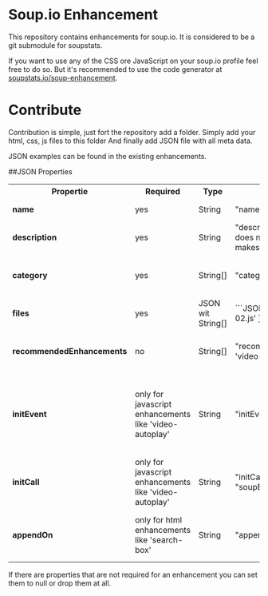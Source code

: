 # Soup.io Enhancement
This repository contains enhancements for soup.io. It is considered to be a git submodule for soupstats. 

If you want to use any of the CSS ore JavaScript on your soup.io profile feel free to do so. But it's recommended to use the code generator at 
[soupstats.io/soup-enhancement](http://soupstats.io/soup-enhancement).

# Contribute
Contribution is simple, just fort the repository add a folder. Simply add your html, css, js files to this folder 
And finally add JSON file with all meta data.
 
JSON examples can be found in the existing enhancements.

##JSON Properties

<table>
    <tr>
        <th>Propertie</th>
        <th>Required</th>
        <th>Type</th>
        <th>example</th>
        <th>Description</th>
    </tr>
    <tr>
        <td><strong>name</strong></td>
        <td>yes</td>
        <td>String</td>
        <td>"name": "Awesome enhancement"</td>
        <td>Short clear title of the enhancement.</td>
    </tr>
    <tr>
        <td><strong>description</strong></td>
        <td>yes</td>
        <td>String</td>
        <td>"description": "This enhancement does nothing in particular, but it makes your soup more awesome"</td>
        <td>Fully description what this enhancement is good for.</td>
    </tr>
    <tr>
        <td><strong>category</strong></td>
        <td>yes</td>
        <td>String[]</td>
        <td>"category": [ "fun", "avatars" ]</td>
        <td>Think about how you would categorise your enhancement and write these categories in a String
        array.</td>
    </tr>
    <tr>
        <td><strong>files</strong></td>
        <td>yes</td>
        <td>JSON wit String[]</td>
        <td>```JSON
        { "js": [ 'file-01.js', 'file-02.js' ],
        "css": [ 'my_style.css' ]
        ```
        </td>
        <td>A JSON file which includes a list af all needed files of the enhancement sorted by type.</td>
    </tr>
    <tr>
        <td><strong>recommendedEnhancements</strong></td>
        <td>no</td>
        <td>String[]</td>
        <td>"recommendedEnhancements": [ 'video-mute', 'video-autoplay' ]</td>
        <td>Recommend other enhancements if the would complement your enhancement.</td>
    </tr>    
    <tr>
        <td><strong>initEvent</strong></td>
        <td>only for javascript enhancements like 'video-autoplay'</td>
        <td>String</td>
        <td>"initEvent": "DOMContentLoaded"</td>
        <td>Most likely it will be the 'DOMContentLoaded' event, but it can be any other javascript event where a
        eventListener can be added by ```document.addEventListener( "DOMContentLoaded", function )```.</td>
    </tr>
    <tr>
        <td><strong>initCall</strong></td>
        <td>only for javascript enhancements like 'video-autoplay'</td>
        <td>String</td>
        <td>"initCall": "soupENH_awesomeFunctionName</td>
        <td>Contains the name of the function which acts as entry point for your enhancement. This function will be called
        by the event set in 'initEvent'.</td>
    </tr>
    <tr>
        <td><strong>appendOn</strong></td>
        <td>only for html enhancements like 'search-box'</td>
        <td>String</td>
        <td>"appendOn": "body"</td>
        <td>The html tag name on which the html enhancement will be appended. If there are more then one tage of this 
        type, the first one will be used.</td>
    </tr>
</table>

If there are properties that are not required for an enhancement you can set them to null or drop them at all.